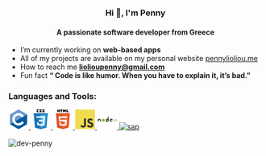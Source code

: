 <h3 align="center">Hi 👋, I'm Penny</h3>
<h4 align="center">A passionate software developer from Greece</h4>



- I’m currently working on **web-based apps**
- All of my projects are available on my personal website [pennylioliou.me](http://pennylioliou.me/)
- How to reach me **liolioupenny@gmail.com**
- Fun fact **“ Code is like humor. When you have to explain it, it’s bad.”**


<h3 align="left">Languages and Tools:</h3>
<p align="left"> <a href="https://www.cprogramming.com/" target="_blank" rel="noreferrer"> <img src="https://raw.githubusercontent.com/devicons/devicon/master/icons/c/c-original.svg" alt="c" width="40" height="40"/> </a> <a href="https://www.w3schools.com/css/" target="_blank" rel="noreferrer"> <img src="https://raw.githubusercontent.com/devicons/devicon/master/icons/css3/css3-original-wordmark.svg" alt="css3" width="40" height="40"/> </a> <a href="https://www.w3.org/html/" target="_blank" rel="noreferrer"> <img src="https://raw.githubusercontent.com/devicons/devicon/master/icons/html5/html5-original-wordmark.svg" alt="html5" width="40" height="40"/> </a> <a href="https://developer.mozilla.org/en-US/docs/Web/JavaScript" target="_blank" rel="noreferrer"> <img src="https://raw.githubusercontent.com/devicons/devicon/master/icons/javascript/javascript-original.svg" alt="javascript" width="40" height="40"/> </a> <a href="https://nodejs.org" target="_blank" rel="noreferrer"> <img src="https://raw.githubusercontent.com/devicons/devicon/master/icons/nodejs/nodejs-original-wordmark.svg" alt="nodejs" width="40" height="40"/> </a> <a href="https://www.sap.com/" target="_blank" rel="noreferrer"> <img src="https://img.icons8.com/color/48/000000/sap.png" alt="sap" width="40" height="40"/> </a> </p>

<p><img align="center" src="https://github-readme-stats.vercel.app/api/top-langs?username=dev-penny&show_icons=true&locale=en&layout=compact" alt="dev-penny" /></p>


